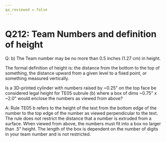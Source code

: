 ```yaml
---
qa_reviewed = false
---
```


# Q212: Team Numbers and definition of height

Q: <TE05> b) The Team number may be no more than 0.5 inches (1.27 cm) in height.

The formal definition of height is:  the distance from the bottom to the top of something, the distance upward from a given level to a fixed point, or something measured vertically.

Is a 3D-printed cylinder with numbers raised by ~0.25" on the top face be considered legal height for TE05 subrule (b) where a box of dims ~0.75" x ~2.0" would enclose the numbers as viewed from above?

A: Rule TE05 b refers to the height of the text from the bottom edge of the number to the top edge of the number as viewed perpendicular to the text. The rule does not restrict the distance that a number is extruded from a surface. When viewed from above, the numbers must fit into a box no larger than .5" height. The length of the box is dependent on the number of digits in your team number and is not restricted.